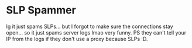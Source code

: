 # SLP Spammer

Ig it just spams SLPs... but I forgot to make sure the connections stay open... so it just spams server logs lmao very funny. PS they can't tell your IP from the logs if they don't use a proxy because SLPs :D.
